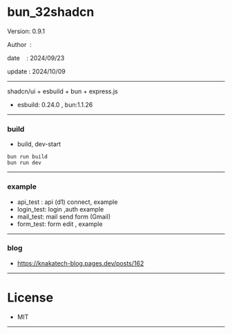 ﻿# bun_32shadcn

 Version: 0.9.1

 Author  :

 date    : 2024/09/23 

 update : 2024/10/09 

***

shadcn/ui + esbuild + bun + express.js

* esbuild: 0.24.0 , bun:1.1.26

***
### build

* build, dev-start

```
bun run build
bun run dev
```

***
### example

* api_test : api (d1) connect,  example
* login_test:  login ,auth example
* mail_test: mail send form (Gmail)
* form_test: form edit , example

***
### blog

* https://knakatech-blog.pages.dev/posts/162

***
# License

* MIT

***

